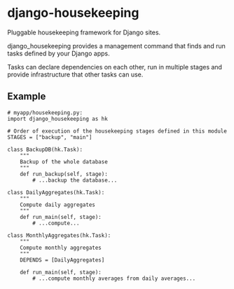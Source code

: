 # django-housekeeping

Pluggable housekeeping framework for Django sites.

django\_housekeeping provides a management command that finds and run tasks
defined by your Django apps.

Tasks can declare dependencies on each other, run in multiple stages and
provide infrastructure that other tasks can use.

## Example

    # myapp/housekeeping.py:
    import django_housekeeping as hk

    # Order of execution of the housekeeping stages defined in this module
    STAGES = ["backup", "main"]

    class BackupDB(hk.Task):
        """
        Backup of the whole database
        """
        def run_backup(self, stage):
            # ...backup the database...

    class DailyAggregates(hk.Task):
        """
        Compute daily aggregates
        """
        def run_main(self, stage):
            # ...compute...

    class MonthlyAggregates(hk.Task):
        """
        Compute monthly aggregates
        """
        DEPENDS = [DailyAggregates]

        def run_main(self, stage):
            # ...compute monthly averages from daily averages...

